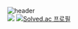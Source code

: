 
![header](https://capsule-render.vercel.app/api?type=rounded&color=gradient&text=%20Hello_512%20&height=300&fontSize=100&textBg=true)
 <br>
![](https://img.shields.io/badge/Python-3776AB?style=for-the-badge&logo=python&logoColor=white)
[![Solved.ac 프로필](http://mazassumnida.wtf/api/generate_badge?boj={kornet79})](https://solved.ac/{handle})
